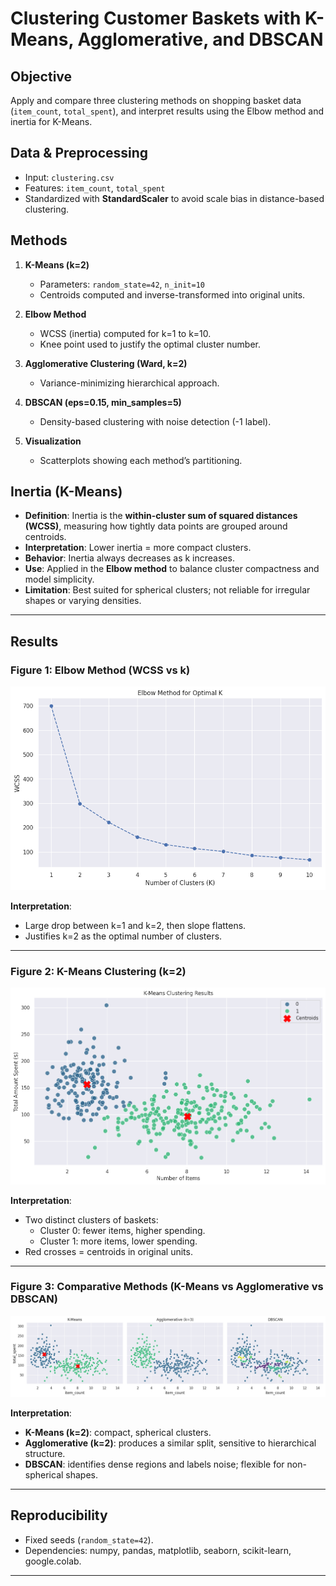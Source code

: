 # Clustering Customer Baskets with K-Means, Agglomerative, and DBSCAN

## Objective

Apply and compare three clustering methods on shopping basket data (`item_count`, `total_spent`), and interpret results using the Elbow method and inertia for K-Means.

## Data & Preprocessing

- Input: `clustering.csv`  
- Features: `item_count`, `total_spent`  
- Standardized with **StandardScaler** to avoid scale bias in distance-based clustering.

## Methods

1. **K-Means (k=2)**  
   - Parameters: `random_state=42`, `n_init=10`  
   - Centroids computed and inverse-transformed into original units.  

2. **Elbow Method**  
   - WCSS (inertia) computed for k=1 to k=10.  
   - Knee point used to justify the optimal cluster number.  

3. **Agglomerative Clustering (Ward, k=2)**  
   - Variance-minimizing hierarchical approach.  

4. **DBSCAN (eps=0.15, min_samples=5)**  
   - Density-based clustering with noise detection (-1 label).  

5. **Visualization**  
   - Scatterplots showing each method’s partitioning.  

## Inertia (K-Means)

- **Definition**: Inertia is the **within-cluster sum of squared distances (WCSS)**, measuring how tightly data points are grouped around centroids.  
- **Interpretation**: Lower inertia = more compact clusters.  
- **Behavior**: Inertia always decreases as k increases.  
- **Use**: Applied in the **Elbow method** to balance cluster compactness and model simplicity.  
- **Limitation**: Best suited for spherical clusters; not reliable for irregular shapes or varying densities.  

---

## Results

### Figure 1: Elbow Method (WCSS vs k)

![Elbow Plot](figures/elbow_plot.png)

**Interpretation**:  
- Large drop between k=1 and k=2, then slope flattens.  
- Justifies k=2 as the optimal number of clusters.  

---

### Figure 2: K-Means Clustering (k=2)

![KMeans Clustering](figures/KMeans_plot.png)

**Interpretation**:  
- Two distinct clusters of baskets:  
  - Cluster 0: fewer items, higher spending.  
  - Cluster 1: more items, lower spending.  
- Red crosses = centroids in original units.  

---

### Figure 3: Comparative Methods (K-Means vs Agglomerative vs DBSCAN)

![Comparison](figures/comparison_plot.png)

**Interpretation**:  
- **K-Means (k=2)**: compact, spherical clusters.  
- **Agglomerative (k=2)**: produces a similar split, sensitive to hierarchical structure.  
- **DBSCAN**: identifies dense regions and labels noise; flexible for non-spherical shapes.  

---

## Reproducibility

- Fixed seeds (`random_state=42`).  
- Dependencies: numpy, pandas, matplotlib, seaborn, scikit-learn, google.colab.  

---

